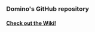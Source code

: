 ### Domino's GitHub repository
#### [Check out the Wiki!](https://github.com/domino54/title-packs/wiki)
